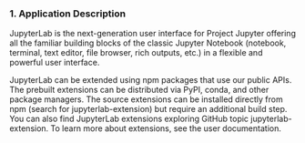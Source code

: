 ### 1. Application Description

JupyterLab is the next-generation user interface for Project Jupyter offering all the familiar building blocks of the classic Jupyter Notebook (notebook, terminal, text editor, file browser, rich outputs, etc.) in a flexible and powerful user interface.

JupyterLab can be extended using npm packages that use our public APIs. The prebuilt extensions can be distributed via PyPI, conda, and other package managers. The source extensions can be installed directly from npm (search for jupyterlab-extension) but require an additional build step. You can also find JupyterLab extensions exploring GitHub topic jupyterlab-extension. To learn more about extensions, see the user documentation.
